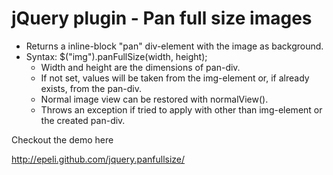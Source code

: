 
jQuery plugin - Pan full size images
====================================


- Returns a inline-block "pan" div-element with the image as background.
- Syntax: $("img").panFullSize(width, height);
    - Width and height are the dimensions of pan-div.
    - If not set, values will be taken from the img-element or, if already exists, from the pan-div.
    - Normal image view can be restored with normalView().
    - Throws an exception if tried to apply with other than img-element or the created pan-div.

Checkout the demo here

http://epeli.github.com/jquery.panfullsize/
